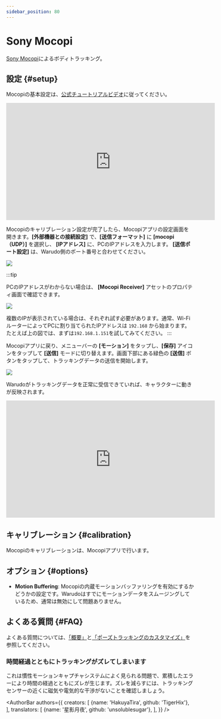 ```yaml
---
sidebar_position: 80
---
```


# Sony Mocopi

[Sony Mocopi](https://electronics.sony.com/more/mocopi/all-mocopi/p/qmss1-uscx)によるボディトラッキング。

## 設定 {#setup}

Mocopiの基本設定は、[公式チュートリアルビデオ](https://www.youtube.com/watch?v=g0d-x0l2HtA)に従ってください。

<iframe width="560" height="315" src="https://www.youtube.com/embed/g0d-x0l2HtA?si=0mOT9DLhOW6XY5M6" title="YouTube video player" frameborder="0" allow="accelerometer; autoplay; clipboard-write; encrypted-media; gyroscope; picture-in-picture; web-share" referrerpolicy="strict-origin-when-cross-origin" allowfullscreen></iframe>

Mocopiのキャリブレーション設定が完了したら、Mocopiアプリの設定画面を開きます。**[外部機器との接続設定]** で、**[送信フォーマット]** に **[mocopi（UDP）]** を選択し、 **[IPアドレス]** に、PCのIPアドレスを入力します。 **[送信ポート設定]** は、Warudo側のポート番号と合わせてください。

![](/doc-img/jp-mocopi-2.png)

:::tip

PCのIPアドレスがわからない場合は、 **[Mocopi Receiver]** アセットのプロパティ画面で確認できます。

![](/doc-img/jp-mocopi-3.png)

複数のIPが表示されている場合は、それぞれ試す必要があります。通常、Wi-FiルーターによってPCに割り当てられたIPアドレスは `192.168` から始まります。たとえば上の図では、まずは`192.168.1.151`を試してみてください。
:::

Mocopiアプリに戻り、メニューバーの **[モーション]** をタップし、**[保存]** アイコンをタップして **[送信]** モードに切り替えます。画面下部にある緑色の **[送信]** ボタンをタップして、トラッキングデータの送信を開始します。

![](/doc-img/jp-mocopi-1.png)

Warudoがトラッキングデータを正常に受信できていれば、キャラクターに動きが反映されます。

<iframe width="560" height="315" src="https://www.youtube.com/embed/BXux7EK-V40?si=Q3dYZyAatuikJ5sA" title="YouTube video player" frameborder="0" allow="accelerometer; autoplay; clipboard-write; encrypted-media; gyroscope; picture-in-picture; web-share" referrerpolicy="strict-origin-when-cross-origin" allowfullscreen></iframe>

## キャリブレーション {#calibration}

Mocopiのキャリブレーションは、Mocopiアプリで行います。

## オプション {#options}

* **Motion Buffering**: Mocopiの内蔵モーションバッファリングを有効にするかどうかの設定です。Warudoはすでにモーションデータをスムージングしているため、通常は無効にして問題ありません。

## よくある質問 {#FAQ}

よくある質問については、[「概要」](overview#FAQ)と[「ポーズトラッキングのカスタマイズ」](body-tracking#FAQ)を参照してください。

### 時間経過とともにトラッキングがズレてしまいます

これは慣性モーションキャプチャシステムによく見られる問題で、累積したエラーにより時間の経過とともにズレが生じます。ズレを減らすには、トラッキングセンサーの近くに磁気や電気的な干渉がないことを確認しましょう。

<AuthorBar authors={{
  creators: [
    {name: 'HakuyaTira', github: 'TigerHix'},
  ],
  translators: [
    {name: '星影月夜', github: 'unsolublesugar'},
  ],
}} />
